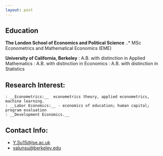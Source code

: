 ```yaml
---
layout: post
---
```

## Education ##
__The London School of Economics and Political Science__
..* MSc Econometrics and Mathematical Economics (EME)

__University of California, Berkeley__ 
	: A.B. with distinction in Applied Mathematics
	: A.B. with distinction in Economics
	: A.B. with distinction in Statistics

## Research Interest: 
	: __Econometrics:__  econometrics theory, applied econometrics, machine learning.
	: __Labor Economics:__ - economics of education; human capital; program evaluation
	: __Development Economics.__

## Contact Info:

+ <Y.Su15@lse.ac.uk>
+ <yalunsu@berkeley.edu>
